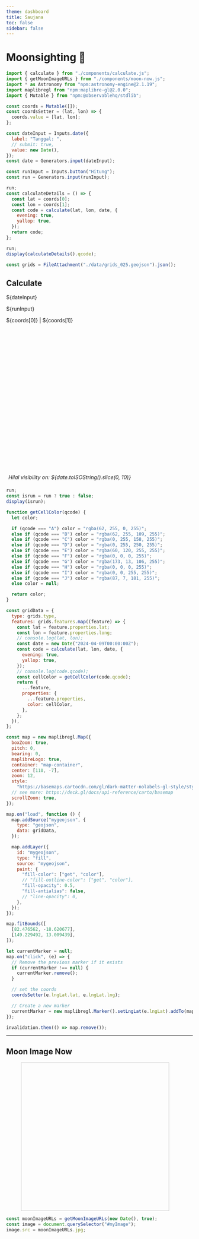 ```yaml
---
theme: dashboard
title: Saujana
toc: false
sidebar: false
---
```


<style>

#map-container {
  width: 100%;
  height: 400px;// 100vh; // Use vh for viewport height
}

</style>

# Moonsighting 🌛

<!-- Load and transform the data -->

<link href="https://unpkg.com/maplibre-gl@2.1.9/dist/maplibre-gl.css" rel="stylesheet" />

```js
import { calculate } from "./components/calculate.js";
import { getMoonImageURLs } from "./components/moon-now.js";
import * as Astronomy from "npm:astronomy-engine@2.1.19";
import maplibregl from "npm:maplibre-gl@2.0.0";
import { Mutable } from "npm:@observablehq/stdlib";
```

```js
const coords = Mutable([]);
const coordsSetter = (lat, lon) => {
  coords.value = [lat, lon];
};
```

```js
const dateInput = Inputs.date({
  label: "Tanggal: ",
  // submit: true,
  value: new Date(),
});
const date = Generators.input(dateInput);

const runInput = Inputs.button("Hitung");
const run = Generators.input(runInput);
```

```js
run;
const calculateDetails = () => {
  const lat = coords[0];
  const lon = coords[1];
  const code = calculate(lat, lon, date, {
    evening: true,
    yallop: true,
  });
  return code;
};
```

```js
run;
display(calculateDetails().qcode);
```

```js
const grids = FileAttachment("./data/grids_025.geojson").json();
```

## Calculate

<div class="grid grid-cols-1">
  <div class="card">
  ${dateInput}

${runInput}

  <div> 
  ${coords[0]} | ${coords[1]}
  </div>
  </div>
</div>

<div class="grid grid-cols-1" >
  <div class="card" style="padding:6px">
    <div id="map-container"></div>
    <div>
    <i> Hilal visibility on: ${date.toISOString().slice(0, 10)} </i>
    </div>
  </div>
</div>

```js
run;
const isrun = run ? true : false;
display(isrun);
```

```js
function getCellColor(qcode) {
  let color;

  if (qcode === "A") color = "rgba(62, 255, 0, 255)";
  else if (qcode === "B") color = "rgba(62, 255, 109, 255)";
  else if (qcode === "C") color = "rgba(0, 255, 158, 255)";
  else if (qcode === "D") color = "rgba(0, 255, 250, 255)";
  else if (qcode === "E") color = "rgba(60, 120, 255, 255)";
  else if (qcode === "F") color = "rgba(0, 0, 0, 255)";
  else if (qcode === "G") color = "rgba(173, 13, 106, 255)";
  else if (qcode === "H") color = "rgba(0, 0, 0, 255)";
  else if (qcode === "I") color = "rgba(0, 0, 255, 255)";
  else if (qcode === "J") color = "rgba(87, 7, 181, 255)";
  else color = null;

  return color;
}
```

```js
const gridData = {
  type: grids.type,
  features: grids.features.map((feature) => {
    const lat = feature.properties.lat;
    const lon = feature.properties.long;
    // console.log(lat, lon);
    const date = new Date("2024-04-09T00:00:00Z");
    const code = calculate(lat, lon, date, {
      evening: true,
      yallop: true,
    });
    // console.log(code.qcode);
    const cellColor = getCellColor(code.qcode);
    return {
      ...feature,
      properties: {
        ...feature.properties,
        color: cellColor,
      },
    };
  }),
};
```

```js
const map = new maplibregl.Map({
  boxZoom: true,
  pitch: 0,
  bearing: 0,
  maplibreLogo: true,
  container: "map-container",
  center: [110, -7],
  zoom: 12,
  style:
    "https://basemaps.cartocdn.com/gl/dark-matter-nolabels-gl-style/style.json",
  // see more: https://deck.gl/docs/api-reference/carto/basemap
  scrollZoom: true,
});

map.on("load", function () {
  map.addSource("mygeojson", {
    type: "geojson",
    data: gridData,
  });

  map.addLayer({
    id: "mygeojson",
    type: "fill",
    source: "mygeojson",
    paint: {
      "fill-color": ["get", "color"],
      // "fill-outline-color": ["get", "color"],
      "fill-opacity": 0.5,
      "fill-antialias": false,
      // "line-opacity": 0,
    },
  });
});

map.fitBounds([
  [82.476562, -18.620677],
  [149.229492, 13.009439],
]);

let currentMarker = null;
map.on("click", (e) => {
  // Remove the previous marker if it exists
  if (currentMarker !== null) {
    currentMarker.remove();
  }

  // set the coords
  coordsSetter(e.lngLat.lat, e.lngLat.lng);

  // Create a new marker
  currentMarker = new maplibregl.Marker().setLngLat(e.lngLat).addTo(map);
});

invalidation.then(() => map.remove());
```

---

<!-- Moon Image Now -->

## Moon Image Now

<div class="grid grid-cols-1">
  <div class="card">
    <figure style="max-width: 100%;">
      <img id="myImage" width="400" height="400" style="aspect-ratio: 1 / 1; height: auto;" />
      <!-- <figcaption>
        <a href="https://svs.gsfc.nasa.gov/4955">Visualizations by Ernie Wright</a> at <a href="https://svs.gsfc.nasa.gov/">NASA Scientific Visualization Studio</a>, Released on November 18, 2021.
        <a href="${display(moonImageURLs.tif)}">👁 HD version (11MB .tif)</a>
      </figcaption> -->
    </figure>

  </div>
</div>

```js
const moonImageURLs = getMoonImageURLs(new Date(), true);
const image = document.querySelector("#myImage");
image.src = moonImageURLs.jpg;
```

<!-- Render the data -->
